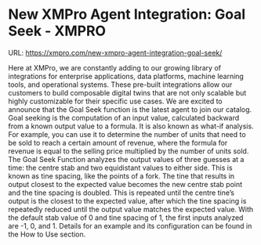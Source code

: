 # New XMPro Agent Integration: Goal Seek - XMPRO

URL: https://xmpro.com/new-xmpro-agent-integration-goal-seek/

Here at XMPro, we are constantly adding to our growing library of integrations for enterprise applications, data platforms, machine learning tools, and operational systems. These pre-built integrations allow our customers to build composable digital twins that are not only scalable but highly customizable for their specific use cases.
We are excited to announce that the Goal Seek function is the latest agent to join our catalog. Goal seeking is the computation of an input value, calculated backward from a known output value to a formula. It is also known as what-if analysis.
For example, you can use it to determine the number of units that need to be sold to reach a certain amount of revenue, where the formula for revenue is equal to the selling price multiplied by the number of units sold.
The Goal Seek Function analyzes the output values of three guesses at a time: the centre stab and two equidistant values to either side. This is known as tine spacing, like the points of a fork.
The tine that results in output closest to the expected value becomes the new centre stab point and the tine spacing is doubled. This is repeated until the centre tine’s output is the closest to the expected value, after which the tine spacing is repeatedly reduced until the output value matches the expected value.
With the default stab value of 0 and tine spacing of 1, the first inputs analyzed are -1, 0, and 1.
Details for an example and its configuration can be found in the How to Use section.